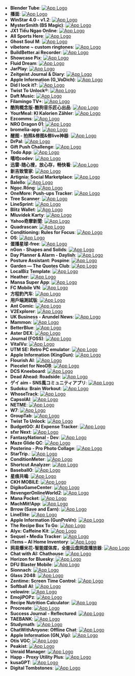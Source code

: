 - **Blender Tube**: [![App Logo](https://is1-ssl.mzstatic.com/image/thumb/Purple211/v4/4c/72/c3/4c72c3f9-c47a-f361-72ba-035da7bddb63/AppIcon-0-0-1x_U007epad-0-1-85-220.png/200x200bb-80.png)](https://testflight.apple.com/join/cEDD3KeK)
- **播面**: [![App Logo](https://is1-ssl.mzstatic.com/image/thumb/Purple221/v4/81/94/35/81943598-eea4-8589-2914-1426faab4d08/AppIcon-0-0-1x_U007emarketing-0-11-0-85-220.png/200x200bb-80.png)](https://testflight.apple.com/join/nRKFCQjS)
- **WinStar 4.0 - v1.2**: [![App Logo](https://is1-ssl.mzstatic.com/image/thumb/Purple221/v4/08/21/b1/0821b186-b34b-ec68-e581-9660b30df228/AppIcon-1x_U007emarketing-0-8-0-85-220-0.png/200x200bb-80.png)](https://testflight.apple.com/join/YKNm9e9W)
- **MysterSmith (BS Magic)**: [![App Logo](https://is1-ssl.mzstatic.com/image/thumb/Purple221/v4/e2/65/36/e265369d-e9c9-64b4-25cc-483f1f23a52e/AppIcon-1x_U007emarketing-0-8-0-0-85-220-0.png/200x200bb-80.png)](https://testflight.apple.com/join/96mRQPZ4)
- **JX1 Tiếu Ngạo Online**: [![App Logo](https://is1-ssl.mzstatic.com/image/thumb/Purple221/v4/dd/ef/d2/ddefd2fd-2fd5-acf2-0ceb-6a85eb58ab5f/AppIcon-0-0-1x_U007emarketing-0-8-0-85-220.png/200x200bb-80.png)](https://testflight.apple.com/join/Dg113YTs)
- **All Sports Here**: [![App Logo](https://is1-ssl.mzstatic.com/image/thumb/Purple211/v4/56/c9/fa/56c9fabb-a290-8e6e-507c-c93fec5ae15e/AppIcon-0-0-1x_U007epad-0-1-0-85-220.png/200x200bb-80.png)](https://testflight.apple.com/join/7CkuD1r6?pid=FromSite&c=d_1064803m_97c_fromsite&tag=d_1064803m_97c_fromsite&is_retargeting=true)
- **Ghost Soul M**: [![App Logo](https://is1-ssl.mzstatic.com/image/thumb/Purple221/v4/8d/d4/13/8dd41355-8dec-eaf7-704a-422b7a98fc83/AppIcon-0-0-1x_U007emarketing-0-8-0-85-220.png/200x200bb-80.png)](https://testflight.apple.com/join/hHKdVMuS)
- **vibetone ~ custom ringtones**: [![App Logo](https://is1-ssl.mzstatic.com/image/thumb/Purple221/v4/9b/a6/16/9ba6163a-0283-d5e6-8e51-7cd7adc42472/vibetone-0-0-1x_U007ephone-0-0-0-1-0-85-220.png/200x200bb-80.png)](https://testflight.apple.com/join/DUtbdmdw)
- **BuildBetter.ai Recorder**: [![App Logo](https://is1-ssl.mzstatic.com/image/thumb/Purple221/v4/86/44/3d/86443d44-2b89-dbd0-f53f-b9adddc8bb53/AppIcon-0-0-1x_U007epad-0-1-85-220.png/200x200bb-80.png)](https://testflight.apple.com/join/b3sHstGN)
- **Showcase Pix**: [![App Logo](https://is1-ssl.mzstatic.com/image/thumb/Purple221/v4/dd/0d/1d/dd0d1d7c-88fd-7878-1556-20109cc751f0/AppIcon-0-0-1x_U007epad-0-1-85-220.png/200x200bb-80.png)](https://testflight.apple.com/join/D8va19RR)
- **Fluid Dream**: [![App Logo](https://is1-ssl.mzstatic.com/image/thumb/Purple221/v4/d2/93/22/d29322e5-2ca9-8e83-5b88-4a89a003490f/AppIcon-0-0-1x_U007epad-0-1-0-85-220.png/200x200bb-80.png)](https://testflight.apple.com/join/QNUMumS6)
- **JarPlay**: [![App Logo](https://is1-ssl.mzstatic.com/image/thumb/Purple211/v4/33/93/9d/33939dc3-8839-36c0-b95d-6ea5df4b9112/jar-icon-0-0-1x_U007epad-0-1-85-220.png/200x200bb-80.png)](https://testflight.apple.com/join/uRTbZv1U)
- **Zeitgeist Journal & Diary**: [![App Logo](https://is1-ssl.mzstatic.com/image/thumb/Purple221/v4/6a/d2/5d/6ad25da7-1969-dd08-7eae-006dd7bf7cdf/Zeitgeist_App_Icon-0-0-1x_U007epad-0-1-85-220.png/200x200bb-80.png)](https://testflight.apple.com/join/MtNkNcwe)
- **Apple Information (G_VoDich)**: [![App Logo](https://is1-ssl.mzstatic.com/image/thumb/Purple221/v4/92/d8/87/92d887f3-aca9-2f42-bfa4-26ae17aa5b3a/AppIcon-1x_U007epad-0-1-85-220-0.png/200x200bb-80.png)](https://testflight.apple.com/join/RECDzyGQ)
- **Did I lock it?**: [![App Logo](https://is1-ssl.mzstatic.com/image/thumb/Purple211/v4/66/40/98/6640980f-1122-f5e2-89a2-9fc86ffa64b1/AppIcon-0-0-1x_U007ephone-0-1-85-220.png/200x200bb-80.png)](https://testflight.apple.com/join/yPdGDwEh)
- **Twist To Unlock®**: [![App Logo](https://is1-ssl.mzstatic.com/image/thumb/Purple221/v4/27/a8/cf/27a8cffe-410c-3ecd-085d-d8c0108a8694/AppIcon-0-0-1x_U007emarketing-0-8-0-85-220.png/200x200bb-80.png)](https://testflight.apple.com/join/pag9uyDf)
- **Daft Music**: [![App Logo](https://is1-ssl.mzstatic.com/image/thumb/Purple221/v4/b3/09/65/b30965d5-33fc-d052-808b-a07795595929/AppIcon-0-0-85-220-0-5-0-2x-P3.png/200x200bb-80.png)](https://testflight.apple.com/join/dHmgwtzX)
- **Filamingo TV+**: [![App Logo](https://is1-ssl.mzstatic.com/image/thumb/Purple211/v4/07/94/96/079496e4-b0de-f271-2fd6-b6b2a4525e08/App_Icon-marketing.lsr/200x200bb-80.png)](https://testflight.apple.com/join/3zbD3aQh)
- **酷狗概念版-酷狗音乐匠心出品**: [![App Logo](https://is1-ssl.mzstatic.com/image/thumb/Purple211/v4/18/06/56/18065628-c79b-84ee-4aa8-e8527c5aa011/AppIconGlass-0-0-1x_U007epad-0-1-0-0-85-220.png/200x200bb-80.png)](https://testflight.apple.com/join/DdscKm1S)
- **YourMeal: KI Kalorien Zähler**: [![App Logo](https://is1-ssl.mzstatic.com/image/thumb/Purple221/v4/71/9e/ac/719eac28-f1d1-a4fa-0a07-1245def45c31/AppIcon-1x_U007emarketing-0-8-0-85-220-0.png/200x200bb-80.png)](https://testflight.apple.com/join/CpcUZy3V)
- **Ezcomms**: [![App Logo](https://is1-ssl.mzstatic.com/image/thumb/Purple211/v4/70/86/3a/70863a99-7769-0c2f-2c9d-25f8535cf9bc/AppIcon-0-0-1x_U007epad-0-1-85-220.png/200x200bb-80.png)](https://testflight.apple.com/join/wUcjzTmg)
- **NRO Dragon 01**: [![App Logo](https://is1-ssl.mzstatic.com/image/thumb/Purple211/v4/70/c1/89/70c189d3-28cc-719b-fc68-d6234f451a43/AppIcon-1x_U007emarketing-0-8-0-85-220-0.png/200x200bb-80.png)](https://testflight.apple.com/join/Gum6bSGV)
- **bromelia-app**: [![App Logo](https://is1-ssl.mzstatic.com/image/thumb/Purple211/v4/b2/ff/9e/b2ff9e05-bf1e-5b2e-c765-12fcbdf4175c/AppIcon-0-0-1x_U007epad-0-1-85-220.png/200x200bb-80.png)](https://testflight.apple.com/join/t7XeNdAm)
- **醒图 - 拍照&修图&修live神器**: [![App Logo](https://is1-ssl.mzstatic.com/image/thumb/Purple211/v4/86/f0/a8/86f0a88d-ff9f-fe0b-eb7b-e1a922c05899/AppIcon-0-0-1x_U007emarketing-0-8-0-0-85-220.png/200x200bb-80.png)](https://testflight.apple.com/join/uEyGl8DM)
- **DrPal**: [![App Logo](https://is1-ssl.mzstatic.com/image/thumb/Purple221/v4/3c/b0/2f/3cb02fba-85d6-d73e-b2df-ff67ebcec0d6/AppIcon-0-0-1x_U007emarketing-0-6-0-85-220.png/200x200bb-80.png)](https://testflight.apple.com/join/WvuRY6DD)
- **Gift Push Challenge**: [![App Logo](https://is1-ssl.mzstatic.com/image/thumb/Purple221/v4/24/af/c6/24afc63f-f782-3e91-fac9-8ae5ec2ccb07/AppIcon-1x_U007emarketing-0-4-85-220-0.png/200x200bb-80.png)](https://testflight.apple.com/join/ujHcv4Ur)
- **Todo App**: [![App Logo](https://is1-ssl.mzstatic.com/image/thumb/Purple221/v4/d9/18/ee/d918ee42-b833-8dee-e24f-626b01e6ba9d/AppIcon-0-0-1x_U007emarketing-0-0-0-7-0-0-sRGB-0-0-0-GLES2_U002c0-512MB-85-220-0-0.png/200x200bb-80.png)](https://testflight.apple.com/join/xHs3cVdq)
- **嘻哈codev**: [![App Logo](https://is1-ssl.mzstatic.com/image/thumb/Purple221/v4/5d/3d/2e/5d3d2ea0-950e-4c55-4e81-b0c07ecb09d7/AppIcon-1x_U007emarketing-0-8-0-85-220-0.png/200x200bb-80.png)](https://testflight.apple.com/join/xfHWBmSz)
- **迅雷-随心搜，放心存，畅快看**: [![App Logo](https://is1-ssl.mzstatic.com/image/thumb/Purple221/v4/26/95/e6/2695e6d0-d155-5f9e-42c1-62e6aab4ccc2/AppIcon-0-0-1x_U007emarketing-0-8-0-85-220.png/200x200bb-80.png)](https://testflight.apple.com/join/sRRIQyQs)
- **新吉致管家**: [![App Logo](https://is1-ssl.mzstatic.com/image/thumb/Purple211/v4/cf/a7/8a/cfa78a61-7edc-6e00-999e-d4f09c64daf0/AppIcon-0-0-1x_U007emarketing-0-6-0-0-P3-85-220.png/200x200bb-80.png)](https://testflight.apple.com/join/rc5Lq7k7)
- **Artignia: Social Marketplace**: [![App Logo](https://is1-ssl.mzstatic.com/image/thumb/Purple221/v4/7a/20/0b/7a200b26-4aba-4cc8-156b-1fc0a0df06a5/AppIcon-0-0-1x_U007ephone-0-1-85-220.png/200x200bb-80.png)](https://testflight.apple.com/join/YRtcCCjb)
- **Balello**: [![App Logo](https://is1-ssl.mzstatic.com/image/thumb/Purple211/v4/7d/cb/3e/7dcb3e3a-2d0c-2e50-714d-6d8ba500eb7b/AppIcon-0-0-1x_U007epad-0-1-85-220.png/200x200bb-80.png)](https://testflight.apple.com/join/NepsVsG2)
- **Ngọc.Rồng**: [![App Logo](https://is1-ssl.mzstatic.com/image/thumb/Purple221/v4/94/3f/45/943f452a-cef9-5c2a-39f0-ebeb575c5a01/AppIcon-0-0-1x_U007emarketing-0-8-0-85-220.png/200x200bb-80.png)](https://testflight.apple.com/join/4vSa5h3V)
- **OneMore: Push-ups Tracker**: [![App Logo](https://is1-ssl.mzstatic.com/image/thumb/Purple211/v4/43/5f/55/435f5533-feee-a466-5128-aabd5bb77085/AppIcon-0-0-1x_U007ephone-0-1-85-220.png/200x200bb-80.png)](https://testflight.apple.com/join/91Fx3wdh)
- **Tree Scanner**: [![App Logo](https://is1-ssl.mzstatic.com/image/thumb/Purple211/v4/b7/27/1b/b7271b33-4634-6dea-3b2e-bb7d7f386ad5/AppIcon-0-0-1x_U007epad-0-1-85-220.png/200x200bb-80.png)](https://testflight.apple.com/join/IdnPkbIo)
- **LineSprint**: [![App Logo](https://is1-ssl.mzstatic.com/image/thumb/Purple211/v4/3a/62/4f/3a624f6f-6410-0386-b4b4-556a0aa96563/AppIcon-0-0-1x_U007epad-0-1-0-85-220.png/200x200bb-80.png)](https://testflight.apple.com/join/jkKcy92T?pid=FromSite&c=d_1064803m_97c_fromsite&tag=d_1064803m_97c_fromsite&is_retargeting=true)
- **Blitz Wallet**: [![App Logo](https://is1-ssl.mzstatic.com/image/thumb/Purple211/v4/06/d0/8c/06d08cdd-9700-38a4-702f-3b03af996bc9/AppIcon-0-0-1x_U007emarketing-0-6-0-85-220.png/200x200bb-80.png)](https://testflight.apple.com/join/r8MfbNa6)
- **Mluvídek Karty**: [![App Logo](https://is1-ssl.mzstatic.com/image/thumb/Purple211/v4/78/2d/31/782d31fb-614f-51c5-f502-0c1d7f3483d0/AppIcon-0-0-1x_U007epad-0-1-85-220.png/200x200bb-80.png)](https://testflight.apple.com/join/pNtBBY8g)
- **Yahoo奇摩新聞**: [![App Logo](https://is1-ssl.mzstatic.com/image/thumb/Purple211/v4/21/84/c8/2184c80f-4b71-e2fe-8dfb-8c6319f30dbd/AppIcon-0-0-1x_U007epad-0-1-0-85-220.png/200x200bb-80.png)](https://testflight.apple.com/join/DHxdX3RA)
- **Quadrascan**: [![App Logo](https://is1-ssl.mzstatic.com/image/thumb/Purple221/v4/6f/ea/61/6fea61f4-28b2-3608-f4c9-cedbe40ee5fc/AppIcon-0-0-1x_U007epad-0-1-85-220.png/200x200bb-80.png)](https://testflight.apple.com/join/CdJDX38R)
- **Conditioning: Rules for Focus**: [![App Logo](https://is1-ssl.mzstatic.com/image/thumb/Purple221/v4/8c/64/3d/8c643d83-2156-20c3-b5a7-10df96600fe6/AppIcon-0-1x_U007epad-0-1-P3-85-220-0.png/200x200bb-80.png)](https://testflight.apple.com/join/uyn5rd5j)
- **OS**: [![App Logo](https://is1-ssl.mzstatic.com/image/thumb/Purple211/v4/7a/c9/13/7ac91314-0bd5-de0d-8b5d-903d2ff5bb30/AppIcon-0-0-1x_U007emarketing-0-11-0-0-85-220.png/200x200bb-80.png)](https://testflight.apple.com/join/tGgrnw91)
- **蛋播星球-free**: [![App Logo](https://is1-ssl.mzstatic.com/image/thumb/Purple211/v4/54/40/44/5440440d-1663-d714-50b1-77d07038e63b/AppIcon-0-0-1x_U007epad-0-1-0-85-220.png/200x200bb-80.png)](https://testflight.apple.com/join/U1uy34cq)
- **nGon - Shapes and Solids**: [![App Logo](https://is1-ssl.mzstatic.com/image/thumb/Purple221/v4/a6/e0/bd/a6e0bda2-ca4c-1d71-bc42-28a7b47a256c/AppIcon-0-0-1x_U007emarketing-0-8-0-85-220.png/200x200bb-80.png)](https://testflight.apple.com/join/PYqkVUsX)
- **Day Planner & Alarm - Daylish**: [![App Logo](https://is1-ssl.mzstatic.com/image/thumb/Purple211/v4/49/27/9d/49279df9-5efb-98e1-020b-0e9f8f4739e0/Daylish_AppIcon_Serious-0-0-1x_U007ephone-0-0-0-1-0-0-sRGB-85-220.png/200x200bb-80.png)](https://testflight.apple.com/join/ZXb1Xf5F)
- **Posture Assistant: Pospine**: [![App Logo](https://is1-ssl.mzstatic.com/image/thumb/Purple211/v4/c9/26/0b/c9260b19-8e5b-b30d-a9b3-0d1ecae0dbe5/AppIcon-0-0-1x_U007ephone-0-1-85-220.png/200x200bb-80.png)](https://testflight.apple.com/join/KW4qApDN?ref=producthunt&at=1000l6eA)
- **Garden — The Quotes Club**: [![App Logo](https://is1-ssl.mzstatic.com/image/thumb/Purple211/v4/b0/b7/7c/b0b77c74-20c8-6674-6174-64b6f7daad6b/proje-0-0-1x_U007epad-0-1-85-220.png/200x200bb-80.png)](https://testflight.apple.com/join/NNUMqeB9)
- **LocalBiz Template**: [![App Logo](https://is1-ssl.mzstatic.com/image/thumb/Purple211/v4/7e/10/ac/7e10ac40-1519-514d-f9a6-84e3651e9aad/AppIcon-0-0-1x_U007emarketing-0-8-0-P3-85-220.png/200x200bb-80.png)](https://testflight.apple.com/join/5GtpvjXt)
- **Heather**: [![App Logo](https://is1-ssl.mzstatic.com/image/thumb/Purple221/v4/e2/5a/dd/e25add1b-3f8c-4c47-f96f-6eb884a6b50a/AppIcon-0-0-1x_U007epad-0-0-0-85-220.png/200x200bb-80.png)](https://testflight.apple.com/join/xQ6HVx6V)
- **Mansa Super App**: [![App Logo](https://is1-ssl.mzstatic.com/image/thumb/Purple211/v4/ea/f1/7a/eaf17abc-2894-edf7-10b1-0dcd2ab72349/AppIcon-0-0-1x_U007emarketing-0-8-0-85-220.png/200x200bb-80.png)](https://testflight.apple.com/join/qvucNpTY)
- **FC Mobile VN**: [![App Logo](https://is1-ssl.mzstatic.com/image/thumb/Purple221/v4/7e/d2/c1/7ed2c108-eab8-fad5-c153-8bca5be187b1/AppIcon-0-0-1x_U007emarketing-0-8-0-85-220.png/200x200bb-80.png)](https://testflight.apple.com/join/cvEUQzbC)
- **方程豹汽车**: [![App Logo](https://is1-ssl.mzstatic.com/image/thumb/Purple211/v4/77/85/a7/7785a77e-0e3f-1bf1-b071-91de9a5e17f1/AppIcon-0-0-1x_U007emarketing-0-6-0-85-220.png/200x200bb-80.png)](https://testflight.apple.com/join/Cz7hoFpu)
- **用戶端測試版**: [![App Logo](https://is1-ssl.mzstatic.com/image/thumb/Purple221/v4/b3/f6/40/b3f640c8-43c7-1cd1-ed12-7d77308f144c/AppIcon_InHouse-0-0-1x_U007emarketing-0-8-0-85-220.png/200x200bb-80.png)](https://testflight.apple.com/join/nfpzmtan)
- **Ant Comic**: [![App Logo](https://is1-ssl.mzstatic.com/image/thumb/Purple211/v4/f5/a2/34/f5a2340a-e0e8-e13f-d17e-0622e24911c6/AppIcon-0-0-1x_U007emarketing-0-8-0-0-85-220.png/200x200bb-80.png)](https://testflight.apple.com/join/RaAyUvFe)
- **V2Explorer**: [![App Logo](https://is1-ssl.mzstatic.com/image/thumb/Purple221/v4/b2/fc/08/b2fc084f-81d0-cdda-6ff8-4df81cfefe74/AppIcon-0-0-1x_U007epad-0-1-85-220.png/200x200bb-80.png)](https://testflight.apple.com/join/7d5qPCbS)
- **UK Business - Arundel News**: [![App Logo](https://is1-ssl.mzstatic.com/image/thumb/Purple211/v4/9b/a9/63/9ba96348-7a63-6f5a-045f-789940362baa/AppIcon-0-0-1x_U007ephone-0-1-85-220.png/200x200bb-80.png)](https://testflight.apple.com/join/b2fpMfQf?ref=producthunt&at=1000l6eA)
- **Mammon**: [![App Logo](https://is1-ssl.mzstatic.com/image/thumb/Purple221/v4/6a/00/b3/6a00b33f-8952-76ff-4823-1ef2687fd804/AppIcon-1x_U007ephone-0-1-0-sRGB-85-220-0.png/200x200bb-80.png)](https://testflight.apple.com/join/yJh5EDm5)
- **BetterBlue**: [![App Logo](https://is1-ssl.mzstatic.com/image/thumb/Purple221/v4/b6/4e/e7/b64ee710-09f0-00d4-4c56-8b9de5296e42/BetterBlueIcon-0-0-1x_U007epad-0-1-85-220.png/200x200bb-80.png)](https://testflight.apple.com/join/n7NRXTWb)
- **Aster DEX**: [![App Logo](https://is1-ssl.mzstatic.com/image/thumb/Purple211/v4/5d/5c/52/5d5c5212-c710-39f7-1357-2a1427c52cbd/AppIcon-1x_U007ephone-0-1-85-220-0.png/200x200bb-80.png)](https://testflight.apple.com/join/kqPmSypX)
- **Journal (FOSS)**: [![App Logo](https://is1-ssl.mzstatic.com/image/thumb/Purple211/v4/62/1c/cc/621cccb1-fd1b-11c1-d843-d62483b7cb40/AppIcon-0-0-1x_U007epad-0-1-85-220.png/200x200bb-80.png)](https://testflight.apple.com/join/J3ChbZ8K)
- **VitalVu**: [![App Logo](https://is1-ssl.mzstatic.com/image/thumb/Purple221/v4/b3/a7/75/b3a7756f-2155-33d2-41ed-edc1c20ec642/AppIcon-1x_U007epad-0-1-sRGB-85-220-0.png/200x200bb-80.png)](https://testflight.apple.com/join/6vPHs8V3)
- **UTM SE: Retro PC emulator**: [![App Logo](https://is1-ssl.mzstatic.com/image/thumb/Purple211/v4/a6/2b/ce/a62bce38-6575-32e7-a907-326bfc00627d/AppIcon-0-0-1x_U007epad-0-9-0-85-220.png/200x200bb-80.png)](https://testflight.apple.com/join/scqwW9gJ)
- **Apple Information (KingGun)**: [![App Logo](https://is1-ssl.mzstatic.com/image/thumb/Purple211/v4/ea/52/35/ea523538-94a6-3d15-8546-dd7b64c2ab09/AppIcon-1x_U007epad-0-1-85-220-0.png/200x200bb-80.png)](https://testflight.apple.com/join/M9VkSJGK)
- **Flourish AI**: [![App Logo](https://is1-ssl.mzstatic.com/image/thumb/Purple221/v4/74/b8/c4/74b8c45f-e17c-9843-f599-6d47c50f7c14/AppIcon-0-0-1x_U007emarketing-0-11-0-85-220.png/200x200bb-80.png)](https://testflight.apple.com/join/VR1hFnCu)
- **Piecelet for NeoDB**: [![App Logo](https://is1-ssl.mzstatic.com/image/thumb/Purple221/v4/c8/50/3b/c8503b23-aa76-dabc-cebc-037b9ea5afef/AppIcon-0-1x_U007epad-0-0-0-1-0-0-85-220-0.png/200x200bb-80.png)](https://testflight.apple.com/join/apxemRpF)
- **DCS Kneeboard**: [![App Logo](https://is1-ssl.mzstatic.com/image/thumb/Purple211/v4/9b/e2/72/9be27298-66e5-f7ac-487d-50c0a1a053c5/AppIcon-1x_U007epad-0-1-0-85-220-0.png/200x200bb-80.png)](https://testflight.apple.com/join/YCSaGEts)
- **Dead Ahead: Roadside**: [![App Logo](https://is1-ssl.mzstatic.com/image/thumb/Purple221/v4/32/d6/14/32d61404-cf38-0a72-37f8-9f559c2dd187/AppIcon-0-0-1x_U007emarketing-0-8-0-85-220.png/200x200bb-80.png)](https://testflight.apple.com/join/MkGxDtfT)
- **ゲイ aim - SNS風コミュニティアプリ**: [![App Logo](https://is1-ssl.mzstatic.com/image/thumb/Purple211/v4/e0/25/12/e0251220-d7b5-bb2d-8e06-425964d94157/AppIcon-0-0-1x_U007emarketing-0-8-0-0-85-220.png/200x200bb-80.png)](https://testflight.apple.com/join/8PuvymsG)
- **Sudoku: Brain Workout**: [![App Logo](https://is1-ssl.mzstatic.com/image/thumb/Purple211/v4/fd/79/1d/fd791deb-f4f0-2498-9959-8a56de522f2f/AppIcon-0-0-1x_U007epad-0-1-85-220.png/200x200bb-80.png)](https://testflight.apple.com/join/gjtRget3)
- **WhoseTrack**: [![App Logo](https://is1-ssl.mzstatic.com/image/thumb/Purple211/v4/5e/11/8f/5e118f19-0b35-aa5f-ad32-32b6d17cde2e/AppIcon-0-0-1x_U007emarketing-0-6-0-85-220.png/200x200bb-80.png)](https://testflight.apple.com/join/mK2S71J4)
- **CapsolAI**: [![App Logo](https://is1-ssl.mzstatic.com/image/thumb/Purple221/v4/fc/4f/78/fc4f7886-0fda-9f24-bdea-c5360c1b1f0a/AppIcon-0-0-1x_U007ephone-0-1-85-220.png/200x200bb-80.png)](https://testflight.apple.com/join/eGWk11rp)
- **NETME**: [![App Logo](https://is1-ssl.mzstatic.com/image/thumb/Purple211/v4/6b/36/7b/6b367b90-2f49-ff5e-171e-c55184d10555/AppIcon-stg-0-0-1x_U007emarketing-0-8-0-0-85-220.png/200x200bb-80.png)](https://testflight.apple.com/join/GAq15RKJ)
- **W7**: [![App Logo](https://is1-ssl.mzstatic.com/image/thumb/Purple221/v4/3d/a2/61/3da26182-9210-16c9-adea-fafa9527104e/AppIcon-0-0-1x_U007ephone-0-11-0-85-220.png/200x200bb-80.png)](https://testflight.apple.com/join/1BecYKuj)
- **GroupTab**: [![App Logo](https://is1-ssl.mzstatic.com/image/thumb/Purple221/v4/6f/e7/e2/6fe7e2a9-8903-1b36-b656-e7da9c37fc67/AppIcon-0-0-85-220-0-1-0-2x.png/200x200bb-80.png)](https://testflight.apple.com/join/GhGVn9F2)
- **Twist To Unlock**: [![App Logo](https://is1-ssl.mzstatic.com/image/thumb/Purple221/v4/7c/2f/7d/7c2f7d68-e9f8-c884-cc32-2c202141c0b1/AppIcon-0-0-1x_U007emarketing-0-8-0-85-220.png/200x200bb-80.png)](https://testflight.apple.com/join/pag9uyDf)
- **BudgetGO: AI Expense Tracker**: [![App Logo](https://is1-ssl.mzstatic.com/image/thumb/Purple221/v4/b4/74/00/b47400fd-58a9-52dc-d29b-177b6e36ac7d/AppIcon-0-0-1x_U007emarketing-0-8-0-85-220.png/200x200bb-80.png)](https://testflight.apple.com/join/V6pXPwcp)
- **sfxr Next**: [![App Logo](https://is1-ssl.mzstatic.com/image/thumb/Purple211/v4/4c/a1/a7/4ca1a74b-af09-214a-caac-53892380865e/AppIcon-0-0-85-220-0-4-0-2x.png/200x200bb-80.png)](https://testflight.apple.com/join/gG1Ypumz)
- **FantasyNational - Dev**: [![App Logo](https://is1-ssl.mzstatic.com/image/thumb/Purple211/v4/f9/d3/4f/f9d34f29-6955-662d-ce93-6dd96a3a5386/AppIcon-0-0-1x_U007epad-0-1-85-220.png/200x200bb-80.png)](https://testflight.apple.com/join/M10JZZqI)
- **Maze Glide QC**: [![App Logo](https://is1-ssl.mzstatic.com/image/thumb/Purple211/v4/89/ea/c9/89eac9cb-abe2-bc5d-3b15-6bc228a2b17e/AppIcon-1x_U007emarketing-0-4-85-220-0.png/200x200bb-80.png)](https://testflight.apple.com/join/SPQ41ZmE)
- **Posterino - Pro Photo Collage**: [![App Logo](https://is1-ssl.mzstatic.com/image/thumb/Purple221/v4/ab/04/f8/ab04f87c-7828-c705-18bb-4f71a567172b/AppIcon-0-85-220-0-6-0-0-2x-sRGB-0-0-0-0-0.png/200x200bb-80.png)](https://testflight.apple.com/join/PE8Tv2bZ)
- **StarTrip.**: [![App Logo](https://is1-ssl.mzstatic.com/image/thumb/Purple221/v4/62/91/5d/62915d3f-f1ab-f2a6-3add-9d806419e76a/AppIcon-0-0-1x_U007ephone-0-1-0-85-220.png/200x200bb-80.png)](https://testflight.apple.com/join/ZeSteS8w)
- **ConditionMeter**: [![App Logo](https://is1-ssl.mzstatic.com/image/thumb/Purple221/v4/f1/b0/72/f1b072e7-8a17-c01b-16e9-bb79d991e958/AppIcon-0-0-1x_U007epad-0-1-85-220.png/200x200bb-80.png)](https://testflight.apple.com/join/rNfyzh2t)
- **Shortcut Analyzer**: [![App Logo](https://is1-ssl.mzstatic.com/image/thumb/Purple211/v4/d3/5c/fd/d35cfd5b-81e5-2918-e3e9-91a2fa147486/AppIcon-0-0-1x_U007epad-0-1-85-220.png/200x200bb-80.png)](https://testflight.apple.com/join/jaV2AQQx)
- **BaseballO**: [![App Logo](https://is1-ssl.mzstatic.com/image/thumb/Purple221/v4/e0/ad/ba/e0adba72-7808-76f4-4ec9-4f08611193dc/AppIcon-0-0-1x_U007emarketing-0-8-0-85-220.png/200x200bb-80.png)](https://testflight.apple.com/join/52Ne2j9c)
- **星痕共鳴**: [![App Logo](https://is1-ssl.mzstatic.com/image/thumb/Purple211/v4/dc/a4/19/dca419f9-ea96-00ad-e565-4c0620a3582c/AppIcon-0-0-1x_U007emarketing-0-8-0-85-220.png/200x200bb-80.png)](https://testflight.apple.com/join/QvumPFrQ)
- **CKH MOBILE**: [![App Logo](https://is1-ssl.mzstatic.com/image/thumb/Purple221/v4/32/49/65/32496501-a738-bbb1-775c-54ff343154cd/AppIcon-0-0-1x_U007emarketing-0-11-0-85-220.png/200x200bb-80.png)](https://testflight.apple.com/join/kKT5kRvs)
- **DigikoGameCenter**: [![App Logo](https://is1-ssl.mzstatic.com/image/thumb/Purple211/v4/be/bc/ed/bebcedbc-e771-3b1f-9261-38011f21f0f7/AppIcon-1x_U007emarketing-0-8-0-85-220-0.png/200x200bb-80.png)](https://testflight.apple.com/join/PYxBpbgE)
- **RevengerOnlineWorld2**: [![App Logo](https://is1-ssl.mzstatic.com/image/thumb/Purple211/v4/04/ea/1e/04ea1e9d-093d-6a56-f988-d6f7e4a98662/AppIcon-0-0-1x_U007emarketing-0-8-0-85-220.png/200x200bb-80.png)](https://testflight.apple.com/join/ZR7jH1SK)
- **Mana Pocket**: [![App Logo](https://is1-ssl.mzstatic.com/image/thumb/Purple221/v4/6d/90/62/6d906269-70fb-c18b-e07c-3fb7e0ff674a/AppIcon-0-0-1x_U007emarketing-0-0-0-7-0-0-sRGB-0-0-0-GLES2_U002c0-512MB-85-220-0-0.png/200x200bb-80.png)](https://testflight.apple.com/join/2KFExDea)
- **MachMit!App**: [![App Logo](https://is1-ssl.mzstatic.com/image/thumb/Purple211/v4/49/35/0b/49350b97-2464-e596-fdde-394656609d7b/AppIcon-0-0-1x_U007epad-0-1-85-220.png/200x200bb-80.png)](https://testflight.apple.com/join/wX5QUgVV)
- **Brrow (Save and Earn)**: [![App Logo](https://is1-ssl.mzstatic.com/image/thumb/Purple211/v4/ce/8f/5d/ce8f5d8c-6a01-5dcd-42c2-8367843d76c3/AppIcon-0-0-1x_U007epad-0-1-85-220.png/200x200bb-80.png)](https://testflight.apple.com/join/P1akbT8z)
- **LineElite**: [![App Logo](https://is1-ssl.mzstatic.com/image/thumb/Purple221/v4/00/4a/cc/004acc92-9736-2788-12d8-be00054e914d/AppIcon-0-0-1x_U007epad-0-1-0-85-220.png/200x200bb-80.png)](https://testflight.apple.com/join/bbFwW3KX)
- **Apple Information (GunProVn)**: [![App Logo](https://is1-ssl.mzstatic.com/image/thumb/Purple221/v4/44/16/dc/4416dc61-71d4-000d-891f-92a9a8fae453/AppIcon-1x_U007epad-0-1-85-220-0.png/200x200bb-80.png)](https://testflight.apple.com/join/rWzQ9UkT)
- **The Recipe Box To Go**: [![App Logo](https://is1-ssl.mzstatic.com/image/thumb/Purple211/v4/04/0d/c4/040dc4b7-d8e0-7c92-68ae-0e993bdc3506/AppIcon-0-1x_U007ephone-0-0-0-1-0-0-85-220-0.png/200x200bb-80.png)](https://testflight.apple.com/join/P9QkwhNC)
- **Alyx: Caffeine Kit**: [![App Logo](https://is1-ssl.mzstatic.com/image/thumb/Purple211/v4/d8/e1/70/d8e170f3-a745-533c-5b5f-97a54fac927a/Alyx-0-0-1x_U007ephone-0-0-0-1-0-0-85-220.png/200x200bb-80.png)](https://testflight.apple.com/join/wRwfK8Nq)
- **Sequel • Media Tracker**: [![App Logo](https://is1-ssl.mzstatic.com/image/thumb/Purple211/v4/6b/1a/56/6b1a5640-e26d-dee4-eb0c-3b029892d717/AppIcon-0-0-1x_U007epad-0-0-0-1-0-0-sRGB-85-220.png/200x200bb-80.png)](https://testflight.apple.com/join/Hfp1QdTG)
- **iTems – AI Home Inventory**: [![App Logo](https://is1-ssl.mzstatic.com/image/thumb/Purple221/v4/07/4f/54/074f5491-cfbf-76fb-8846-b19c4ddef883/iTems-0-0-1x_U007epad-0-1-sRGB-85-220.png/200x200bb-80.png)](https://testflight.apple.com/join/rdFh4Vwk)
- **网易爆米花-智能媒体库，全能云盘网盘播放器**: [![App Logo](https://is1-ssl.mzstatic.com/image/thumb/Purple221/v4/4b/72/04/4b720462-756d-79db-edf2-fe6c760caba7/AppIcon.release-0-0-1x_U007epad-0-1-0-85-220.jpeg/200x200bb-80.png)](https://testflight.apple.com/join/sIj5iOoj)
- **Chat with AI: Chathouse**: [![App Logo](https://is1-ssl.mzstatic.com/image/thumb/Purple211/v4/6d/d8/43/6dd8431f-4260-f7de-5b5b-84b174663480/AppIcon-0-1x_U007epad-0-0-0-1-0-85-220-0.png/200x200bb-80.png)](https://testflight.apple.com/join/p7eJg5ac)
- **Horizon for Bluesky**: [![App Logo](https://is1-ssl.mzstatic.com/image/thumb/Purple221/v4/b7/bb/d9/b7bbd967-7cde-5177-7761-dfa702530ae5/AppIcon-0-0-1x_U007ephone-0-1-sRGB-85-220.png/200x200bb-80.png)](https://testflight.apple.com/join/1TqrMssv)
- **DFU Blaster Mobile**: [![App Logo](https://is1-ssl.mzstatic.com/image/thumb/Purple221/v4/c4/60/70/c460702c-13cd-b679-910f-9d43fd1ce2af/AppIconiOS-0-0-1x_U007epad-0-1-85-220.png/200x200bb-80.png)](https://testflight.apple.com/join/ePdTr5Kf)
- **Sionnach**: [![App Logo](https://is1-ssl.mzstatic.com/image/thumb/Purple211/v4/27/91/dc/2791dca8-383f-d6df-0383-4270fe26080e/AppIcon-0-0-1x_U007emarketing-0-11-0-85-220.png/200x200bb-80.png)](https://testflight.apple.com/join/PBjJxZwu)
- **Glass 2048**: [![App Logo](https://is1-ssl.mzstatic.com/image/thumb/Purple211/v4/c1/d0/47/c1d0479d-c76e-b512-53cb-02f5cc8eebc8/AppIcon-0-0-1x_U007epad-0-1-85-220.png/200x200bb-80.png)](https://testflight.apple.com/join/HaHGzmCX)
- **Zentime: Screen Time Control**: [![App Logo](https://is1-ssl.mzstatic.com/image/thumb/Purple211/v4/2d/f0/20/2df020e5-dd33-b5b8-7052-7e0550c26b11/AppIcon-0-0-1x_U007ephone-0-1-85-220.png/200x200bb-80.png)](https://testflight.apple.com/join/CkWb3Vvj)
- **Softball AI**: [![App Logo](https://is1-ssl.mzstatic.com/image/thumb/Purple221/v4/f5/36/bd/f536bd38-092d-2a5b-c1d8-aa9946ec2564/AppIcon-0-0-1x_U007epad-0-1-85-220.jpeg/200x200bb-80.png)](https://testflight.apple.com/join/3EmZN5MP)
- **velowire**: [![App Logo](https://is1-ssl.mzstatic.com/image/thumb/Purple221/v4/d7/ef/52/d7ef52cd-f2d6-cc1d-a3cc-9b4bda8af034/AppIcon-1x_U007emarketing-0-11-0-0-85-220-0.png/200x200bb-80.png)](https://testflight.apple.com/join/ZAdJucv9?from=Vuelta2025)
- **EmojiPOPz**: [![App Logo](https://is1-ssl.mzstatic.com/image/thumb/Purple221/v4/29/ee/b0/29eeb0cb-9d69-6773-7014-91f2779e934c/AppIcon-0-0-1x_U007emarketing-0-11-0-85-220.png/200x200bb-80.png)](https://testflight.apple.com/join/R8Ncs1yF)
- **Recipe Nutrition Calculator**: [![App Logo](https://is1-ssl.mzstatic.com/image/thumb/Purple221/v4/8a/dc/e7/8adce70f-030a-1bc5-0dc1-22f9a53b8f6b/AppIcon-0-0-1x_U007epad-0-1-85-220.png/200x200bb-80.png)](https://testflight.apple.com/join/eeTVUhRb)
- **Procreate**: [![App Logo](https://is1-ssl.mzstatic.com/image/thumb/Purple211/v4/c6/42/ba/c642ba2a-c22b-8710-c7f7-a1cc1dd7524a/AppIcon-0-0-1x_U007emarketing-0-5-0-85-220.png/200x200bb-80.png)](https://testflight.apple.com/join/aXzjzH8E)
- **Success Journal - Reflectured**: [![App Logo](https://is1-ssl.mzstatic.com/image/thumb/Purple221/v4/3b/8f/65/3b8f65b9-ef92-31e8-3fad-cd3cefc56864/AppIcon-0-0-1x_U007epad-0-0-0-1-0-85-220.png/200x200bb-80.png)](https://testflight.apple.com/join/c94ZsYj4)
- **TAEBANK**: [![App Logo](https://is1-ssl.mzstatic.com/image/thumb/Purple211/v4/b8/d7/85/b8d78504-d777-6e41-ff82-fb5efd5a42a9/AppIcon-0-0-1x_U007ephone-0-1-85-220.png/200x200bb-80.png)](https://testflight.apple.com/join/yvksfDcF)
- **Studymath**: [![App Logo](https://is1-ssl.mzstatic.com/image/thumb/Purple211/v4/97/34/7f/97347f7b-f213-487d-79a3-363c4d0d584e/AppIcon-0-0-1x_U007epad-0-1-85-220.png/200x200bb-80.png)](https://testflight.apple.com/join/zwQfR7cf)
- **ChatWithAnyone: Offline Chat**: [![App Logo](https://is1-ssl.mzstatic.com/image/thumb/Purple221/v4/06/6c/8c/066c8c02-34bd-db57-cfa4-fc28ea01a0c3/AppIcon-1x_U007ephone-0-1-85-220-0.png/200x200bb-80.png)](https://testflight.apple.com/join/jtVPfAA3)
- **Apple Information (GN_Vip)**: [![App Logo](https://is1-ssl.mzstatic.com/image/thumb/Purple211/v4/df/fc/2b/dffc2b87-6e27-b3ac-12f1-b9e2395054b6/AppIcon-1x_U007epad-0-1-85-220-0.png/200x200bb-80.png)](https://testflight.apple.com/join/dgW93q6b)
- **Otis VGC**: [![App Logo](https://is1-ssl.mzstatic.com/image/thumb/Purple221/v4/fd/80/24/fd802440-7542-0f73-d2bf-da7ae429afab/AppIcon-0-0-1x_U007ephone-0-1-85-220.png/200x200bb-80.png)](https://testflight.apple.com/join/RCzYxqW3)
- **Peakist**: [![App Logo](https://is1-ssl.mzstatic.com/image/thumb/Purple211/v4/23/67/eb/2367ebd5-1bd4-30ae-2d62-3ec05f1bbfaf/AppIcon-0-0-1x_U007epad-0-0-0-1-0-85-220.png/200x200bb-80.png)](https://testflight.apple.com/join/f9ASbSHj)
- **Unraid Manager**: [![App Logo](https://is1-ssl.mzstatic.com/image/thumb/Purple221/v4/4c/ab/c8/4cabc8dd-128f-7c7a-a80d-b2644aa203cb/AppIcon-0-0-1x_U007emarketing-0-11-0-85-220.png/200x200bb-80.png)](https://testflight.apple.com/join/4SpVn9Cf?ref=selfh.st)
- **Happ - Proxy Utility Plus**: [![App Logo](https://is1-ssl.mzstatic.com/image/thumb/Purple211/v4/7c/3a/e0/7c3ae025-4f1c-a740-0c8a-d1bb8ecee83b/AppIcon-0-0-1x_U007epad-0-1-0-85-220.png/200x200bb-80.png)](https://testflight.apple.com/join/1bKEcMub)
- **kusaGPT**: [![App Logo](https://is1-ssl.mzstatic.com/image/thumb/Purple221/v4/0b/bb/4e/0bbb4e9d-53df-427a-96f8-cbd1465d0be8/AppIcon-0-0-1x_U007epad-0-1-P3-85-220.png/200x200bb-80.png)](https://testflight.apple.com/join/8BWV6JJS)
- **Digital Tombstones**: [![App Logo](https://is1-ssl.mzstatic.com/image/thumb/Purple221/v4/b2/cc/ef/b2ccef33-88a1-8e66-e09a-863cb3303780/AppIcon-0-0-1x_U007epad-0-1-85-220.png/200x200bb-80.png)](https://testflight.apple.com/join/fxA9sCb3)